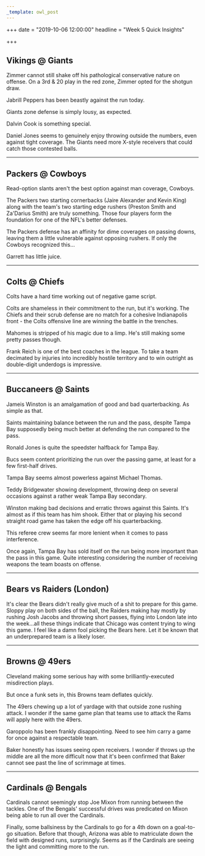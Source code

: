 ```yaml
---
_template: owl_post
---
```


+++
date = "2019-10-06 12:00:00"
headline = "Week 5 Quick Insights"

+++
## Vikings @ Giants

Zimmer cannot still shake off his pathological conservative nature on offense. On a 3rd & 20 play in the red zone, Zimmer opted for the shotgun draw.

Jabrill Peppers has been beastly against the run today.

Giants zone defense is simply lousy, as expected.

Dalvin Cook is something special.

Daniel Jones seems to genuinely enjoy throwing outside the numbers, even against tight coverage. The Giants need more X-style receivers that could catch those contested balls.

***

## Packers @ Cowboys

Read-option slants aren't the best option against man coverage, Cowboys.

The Packers two starting cornerbacks (Jaire Alexander and Kevin King) along with the team's two starting edge rushers (Preston Smith and Za'Darius Smith) are truly something. Those four players form the foundation for one of the NFL's better defenses.

The Packers defense has an affinity for dime coverages on passing downs, leaving them a little vulnerable against opposing rushers. If only the Cowboys recognized this...

Garrett has little juice.

***

## Colts @ Chiefs

Colts have a hard time working out of negative game script.

Colts are shameless in their commitment to the run, but it's working. The Chiefs and their scrub defense are no match for a cohesive Indianapolis front - the Colts offensive line are winning the battle in the trenches.

Mahomes is stripped of his magic due to a limp. He's still making some pretty passes though.

Frank Reich is one of the best coaches in the league. To take a team decimated by injuries into incredibly hostile territory and to win outright as double-digit underdogs is impressive.

***

## Buccaneers @ Saints

Jameis Winston is an amalgamation of good and bad quarterbacking. As simple as that.

Saints maintaining balance between the run and the pass, despite Tampa Bay supposedly being much better at defending the run compared to the pass.

Ronald Jones is quite the speedster halfback for Tampa Bay.

Bucs seem content prioritizing the run over the passing game, at least for a few first-half drives.

Tampa Bay seems almost powerless against Michael Thomas.

Teddy Bridgewater showing development, throwing deep on several occasions against a rather weak Tampa Bay secondary.

Winston making bad decisions and erratic throws against this Saints. It's almost as if this team has him shook. Either that or playing his second straight road game has taken the edge off his quarterbacking.

This referee crew seems far more lenient when it comes to pass interference.

Once again, Tampa Bay has sold itself on the run being more important than the pass in this game. Quite interesting considering the number of receiving weapons the team boasts on offense.

***

## Bears vs Raiders (London)

It's clear the Bears didn't really give much of a shit to prepare for this game. Sloppy play on both sides of the ball, the Raiders making hay mostly by rushing Josh Jacobs and throwing short passes, flying into London late into the week...all these things indicate that Chicago was content trying to wing this game. I feel like a damn fool picking the Bears here. Let it be known that an underprepared team is a likely loser.

***

## Browns @ 49ers

Cleveland making some serious hay with some brilliantly-executed misdirection plays.

But once a funk sets in, this Browns team deflates quickly.

The 49ers chewing up a lot of yardage with that outside zone rushing attack. I wonder if the same game plan that teams use to attack the Rams will apply here with the 49ers.

Garoppolo has been frankly disappointing. Need to see him carry a game for once against a respectable team.

Baker honestly has issues seeing open receivers. I wonder if throws up the middle are all the more difficult now that it's been confirmed that Baker cannot see past the line of scrimmage at times.

***

## Cardinals @ Bengals

Cardinals cannot seemingly stop Joe Mixon from running between the tackles. One of the Bengals' successful drives was predicated on Mixon being able to run all over the Cardinals.

Finally, some ballsiness by the Cardinals to go for a 4th down on a goal-to-go situation. Before that though, Arizona was able to matriculate down the field with designed runs, surprisingly. Seems as if the Cardinals are seeing the light and committing more to the run.
